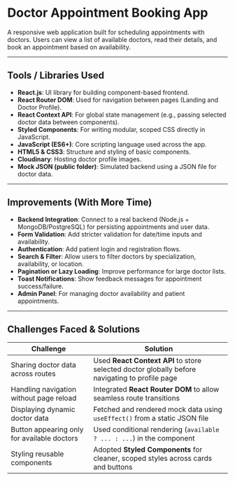 # Doctor Appointment Booking App

A responsive web application built for scheduling appointments with doctors. Users can view a list of available doctors, read their details, and book an appointment based on availability.

---

##  Tools / Libraries Used

- **React.js**: UI library for building component-based frontend.
- **React Router DOM**: Used for navigation between pages (Landing and Doctor Profile).
- **React Context API**: For global state management (e.g., passing selected doctor data between components).
- **Styled Components**: For writing modular, scoped CSS directly in JavaScript.
- **JavaScript (ES6+)**: Core scripting language used across the app.
- **HTML5 & CSS3**: Structure and styling of basic components.
- **Cloudinary**: Hosting doctor profile images.
- **Mock JSON (public folder)**: Simulated backend using a JSON file for doctor data.

---

##  Improvements (With More Time)

- **Backend Integration**: Connect to a real backend (Node.js + MongoDB/PostgreSQL) for persisting appointments and user data.
- **Form Validation**: Add stricter validation for date/time inputs and availability.
- **Authentication**: Add patient login and registration flows.
- **Search & Filter**: Allow users to filter doctors by specialization, availability, or location.
- **Pagination or Lazy Loading**: Improve performance for large doctor lists.
- **Toast Notifications**: Show feedback messages for appointment success/failure.
- **Admin Panel**: For managing doctor availability and patient appointments.

---

##  Challenges Faced & Solutions

| Challenge | Solution |
|----------|----------|
| Sharing doctor data across routes | Used **React Context API** to store selected doctor globally before navigating to profile page |
| Handling navigation without page reload | Integrated **React Router DOM** to allow seamless route transitions |
| Displaying dynamic doctor data | Fetched and rendered mock data using `useEffect()` from a static JSON file |
| Button appearing only for available doctors | Used conditional rendering (`available ? ... : ...`) in the component |
| Styling reusable components | Adopted **Styled Components** for cleaner, scoped styles across cards and buttons |